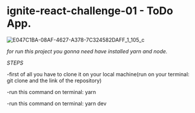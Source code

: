 # ignite-react-challenge-01 - ToDo App.

![E047C1BA-08AF-4627-A378-7C324582DAFF_1_105_c](https://user-images.githubusercontent.com/43430041/133337605-0fca025c-ff71-41a8-a598-091494e1f563.jpeg)


*for run this project you gonna need have installed yarn and node.*

*STEPS*
  
  -first of all you have to clone it on your local machine(run on your terminal: git clone and the link of the repository)
  
  -run this command on terminal: yarn
  
  -run this command on terminal: yarn dev


